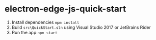 # electron-edge-js-quick-start

1. Install dependencies `npm install`
2. Build `src\QuickStart.sln` using Visual Studio 2017 or JetBrains Rider
3. Run the app `npm start`
